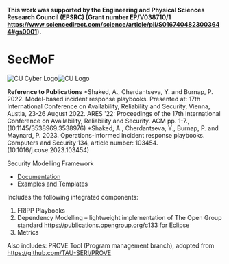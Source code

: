 **This work was supported by the Engineering and Physical Sciences Research Council (EPSRC) (Grant number EP/V038710/1 https://www.sciencedirect.com/science/article/pii/S0167404823003644#gs0001).**

# SecMoF

![CU Cyber Logo](img/Logo-CU-Cyber.jpg)![CU Logo](img/CU-logo.jpg)

**Reference to Publications**
*Shaked, A., Cherdantseva, Y. and Burnap, P. 2022. Model-based incident response playbooks. Presented at: 17th International Conference on Availability, Reliability and Security, Vienna, Austia, 23-26 August 2022. ARES '22: Proceedings of the 17th International Conference on Availability, Reliability and Security. ACM pp. 1-7., (10.1145/3538969.3538976)
*Shaked, A., Cherdantseva, Y., Burnap, P. and Maynard, P. 2023. Operations-informed incident response playbooks. Computers and Security 134, article number: 103454. (10.1016/j.cose.2023.103454)

Security Modelling Framework

* [Documentation](Documentation)
* [Examples and Templates](ExamplesAndTemplates)

Includes the following integrated components:

1. FRIPP Playbooks
2. Dependency Modelling – lightweight implementation of The Open Group standard https://publications.opengroup.org/c133 for Eclipse
3. Metrics

Also includes:
PROVE Tool (Program management branch), adopted from https://github.com/TAU-SERI/PROVE
